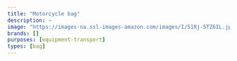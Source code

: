 ```yaml
---
title: "Motorcycle bag"
description: ~
image: "https://images-na.ssl-images-amazon.com/images/I/51Rj-5TZ6IL.jpg"
brands: []
purposes: [equipment-transport]
types: [bag]
---
```

